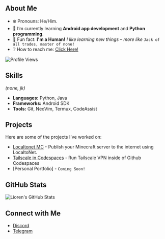 ## About Me

- ❄️ Pronouns: He/Him.
- 🐥 I’m currently learning **Android app development** and **Python programming**.
- 🥢 Fun fact: **I'm a Human!** *I like learning new things – more like* `Jack of all trades, master of none!`
- ❔ How to reach me: [Click Here!](https://github.com/itsMeRaj69#connect-with-me)

![Profile Views](https://komarev.com/ghpvc/?username=itsMeRaj69) 

## Skills
*(none, jk)*

- **Languages:** Python, Java
- **Frameworks:** Android SDK
- **Tools:** Git, NeoVim, Termux, CodeAssist

## Projects

Here are some of the projects I've worked on:

- [Localtonet MC](https://github.com/itsMeRaj69/localtonet-mc ) - Publish your Minecraft server to the internet using LocaltoNet.
- [Tailscale in Codespaces](https://github.com/itsMeRaj69/tailscale-codespaces) - Run Tailscale VPN inside of Github Codespaces
- [Personal Portfolio] - `Coming Soon!`

## GitHub Stats

![Lioren's GitHub Stats](https://github-readme-stats.vercel.app/api?username=itsMeRaj69&show_icons=true&theme=radical)

## Connect with Me

- [Discord](https://discord.com/users/892259622621151252)
- [Telegram](https://iamraj69.t.me)
